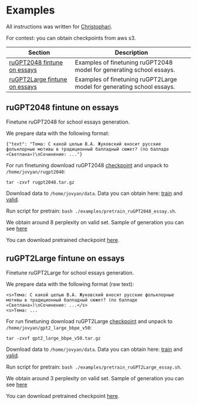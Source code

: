 # Examples
All instructions was written for [Christophari](https://sbercloud.ru/ru/christofari).

For contest: you can obtain checkpoints from aws s3.

| Section                    | Description                                                                                                                                                |
|----------------------------|------------------------------------------------------------------------------------------------------------------------------------------
| [ruGPT2048 fintune on essays](#ruGPT2048-finetune-on-essays) | Examples of finetuning ruGPT2048 model for generating school essays. |
| [ruGPT2Large fintune on essays](#ruGPT2Large-finetune-on-essays) | Examples of finetuning ruGPT2Large model for generating school essays. |


## ruGPT2048 fintune on essays
Finetune ruGPT2048 for school essays generation.

We prepare data with the following format:

```
{"text": "Тема: С какой целью В.А. Жуковский вносит русские фольклорные мотивы в традиционный балладный сюжет? (по балладе «Светлана»)\nСочинение: ..."}
```

For run finetuning download ruGPT2048 [checkpoint](https://drive.google.com/file/d/12JkbnzSoQwJqanVP-zoLNnFX3e4HHyvY/view?usp=sharing) and unpack to `/home/jovyan/rugpt2048`:

```
tar -zxvf rugpt2048.tar.gz
```

Download data to `/home/jovyan/data`. Data you can obtain here: [train](https://drive.google.com/file/d/1XEJWoVsZhDwrKy801y9K6iljDJdM0_zs/view?usp=sharing) and [valid](https://drive.google.com/file/d/1s5b7WvyCBB9nPprEXPgs45ljqhb8dQsn/view?usp=sharing).

Run script for pretrain: `bash ./examples/pretrain_ruGPT2048_essay.sh`.

We obtain around 8 perplexity on valid set. Sample of generation you can see [here](./pretrain_ruGPT2048_essay_sample.txt)

You can download pretrained checkpoint [here](https://drive.google.com/file/d/13ezv9NpquKCB5TAgKC0jRRfxUKjzc7Mp/view?usp=sharing).

## ruGPT2Large fintune on essays

Finetune ruGPT2Large for school essays generation.

We prepare data with the following format (raw text):

```
<s>Тема: С какой целью В.А. Жуковский вносит русские фольклорные мотивы в традиционный балладный сюжет? (по балладе «Светлана»)\nСочинение: ...</s>
<s>Тема: ...
```

For run finetuning download ruGPT2Large [checkpoint](https://drive.google.com/file/d/1r65MwU0arie8NggxpSmc_3Ja5ldRNS70/view?usp=sharing) and unpack to `/home/jovyan/gpt2_large_bbpe_v50`:

```
tar -zxvf gpt2_large_bbpe_v50.tar.gz
```

Download data to `/home/jovyan/data`. Data you can obtain here: [train](https://drive.google.com/file/d/1CBXZjcNcqGdiyChzSlffVqIaeCp-7486/view?usp=sharing) and [valid](https://drive.google.com/file/d/1MhmPhj-VKCTmCWXf6WfR3Czuw3V7QMB9/view?usp=sharing).

Run script for pretrain: `bash ./examples/pretrain_ruGPT2Large_essay.sh`.

We obtain around 3 perplexity on valid set. Sample of generation you can see [here](./pretrain_ruGPT2Large_essay_sample.txt)

You can download pretrained checkpoint [here]().
